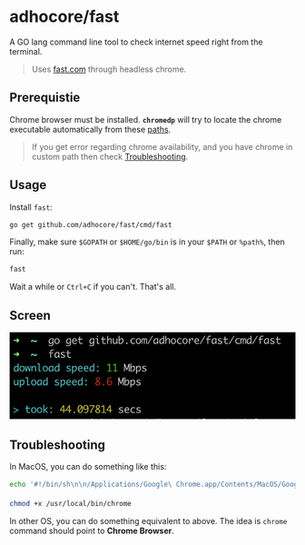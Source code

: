 # adhocore/fast

A GO lang command line tool to check internet speed right from the terminal.

> Uses [fast.com](https://fast.com) through headless chrome.

## Prerequistie

Chrome browser must be installed. **`chromedp`** will try to locate the chrome executable automatically from these [paths](https://github.com/chromedp/chromedp/blob/master/allocate.go#L334-L352).

> If you get error regarding chrome availability, and you have chrome in custom path then check [Troubleshooting](#troubleshooting).

## Usage

Install `fast`:
```sh
go get github.com/adhocore/fast/cmd/fast
```

Finally, make sure `$GOPATH` or `$HOME/go/bin` is in your `$PATH` or `%path%`, then run:
```sh
fast
```

Wait a while or `Ctrl+C` if you can't. That's all.

## Screen

![FAST](./assets/usage.png)

## Troubleshooting

In MacOS, you can do something like this:

```sh
echo '#!/bin/sh\n\n/Applications/Google\ Chrome.app/Contents/MacOS/Google\ Chrome $@' > /usr/local/bin/chrome

chmod +x /usr/local/bin/chrome
```

In other OS, you can do something equivalent to above. The idea is `chrome` command should point to **Chrome Browser**.

